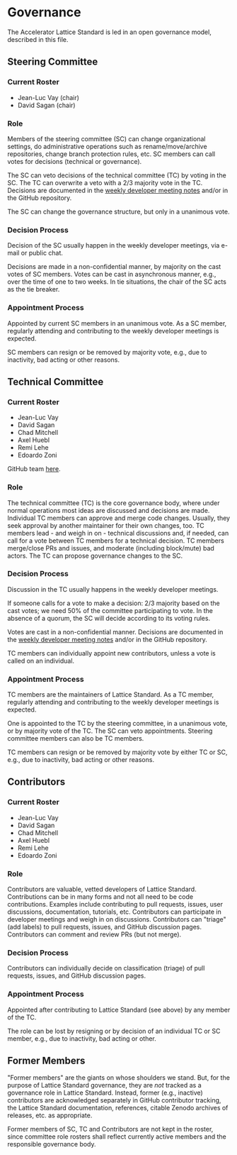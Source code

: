 # Governance

The Accelerator Lattice Standard is led in an open governance model, described in this file.

## Steering Committee

### Current Roster

- Jean-Luc Vay (chair)
- David Sagan (chair)

### Role

Members of the steering committee (SC) can change organizational settings, do administrative operations such as rename/move/archive repositories, change branch protection rules, etc.
SC members can call votes for decisions (technical or governance).

The SC can veto decisions of the technical committee (TC) by voting in the SC.
The TC can overwrite a veto with a 2/3 majority vote in the TC.
Decisions are documented in the [weekly developer meeting notes](https://docs.google.com/document/d/1dh10nDcaPhTTYGVrCbvaA_RylgRGqUY9yDYUtdX04f8/edit) and/or in the GitHub repository.

The SC can change the governance structure, but only in a unanimous vote.

### Decision Process

Decision of the SC usually happen in the weekly developer meetings, via e-mail or public chat.

Decisions are made in a non-confidential manner, by majority on the cast votes of SC members.
Votes can be cast in asynchronous manner, e.g., over the time of one to two weeks.
In tie situations, the chair of the SC acts as the tie breaker.

### Appointment Process

Appointed by current SC members in an unanimous vote.
As a SC member, regularly attending and contributing to the weekly developer meetings is expected.

SC members can resign or be removed by majority vote, e.g., due to inactivity, bad acting or other reasons.

## Technical Committee

### Current Roster

- Jean-Luc Vay
- David Sagan
- Chad Mitchell
- Axel Huebl
- Remi Lehe
- Edoardo Zoni

GitHub team [here](https://github.com/orgs/campa-consortium/teams/lattice-standard-technical-committee).

### Role

The technical committee (TC) is the core governance body, where under normal operations most ideas are discussed and decisions are made.
Individual TC members can approve and merge code changes.
Usually, they seek approval by another maintainer for their own changes, too.
TC members lead - and weigh in on - technical discussions and, if needed, can call for a vote between TC members for a technical decision.
TC members merge/close PRs and issues, and moderate (including block/mute) bad actors.
The TC can propose governance changes to the SC.

### Decision Process

Discussion in the TC usually happens in the weekly developer meetings.

If someone calls for a vote to make a decision: 2/3 majority based on the cast votes; we need 50% of the committee participating to vote. In the absence of a quorum, the SC will decide according to its voting rules.

Votes are cast in a non-confidential manner.
Decisions are documented in the [weekly developer meeting notes](https://docs.google.com/document/d/1dh10nDcaPhTTYGVrCbvaA_RylgRGqUY9yDYUtdX04f8/edit) and/or in the GitHub repository.

TC members can individually appoint new contributors, unless a vote is called on an individual.

### Appointment Process

TC members are the maintainers of Lattice Standard.
As a TC member, regularly attending and contributing to the weekly developer meetings is expected.

One is appointed to the TC by the steering committee, in a unanimous vote, or by majority vote of the TC.
The SC can veto appointments.
Steering committee members can also be TC members.

TC members can resign or be removed by majority vote by either TC or SC, e.g., due to inactivity, bad acting or other reasons.

## Contributors

### Current Roster

- Jean-Luc Vay
- David Sagan
- Chad Mitchell
- Axel Huebl
- Remi Lehe
- Edoardo Zoni

### Role

Contributors are valuable, vetted developers of Lattice Standard.
Contributions can be in many forms and not all need to be code contributions.
Examples include contributing to pull requests, issues, user discussions, documentation, tutorials, etc.
Contributors can participate in developer meetings and weigh in on discussions.
Contributors can "triage" (add labels) to pull requests, issues, and GitHub discussion pages.
Contributors can comment and review PRs (but not merge).

### Decision Process

Contributors can individually decide on classification (triage) of pull requests, issues, and GitHub discussion pages.

### Appointment Process

Appointed after contributing to Lattice Standard (see above) by any member of the TC.

The role can be lost by resigning or by decision of an individual TC or SC member, e.g., due to inactivity, bad acting or other.

## Former Members

"Former members" are the giants on whose shoulders we stand.
But, for the purpose of Lattice Standard governance, they are *not* tracked as a governance role in Lattice Standard.
Instead, former (e.g., inactive) contributors are acknowledged separately in GitHub contributor tracking, the Lattice Standard documentation, references, citable Zenodo archives of releases, etc. as appropriate.

Former members of SC, TC and Contributors are not kept in the roster, since committee role rosters shall reflect currently active members and the responsible governance body.
